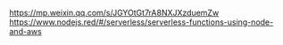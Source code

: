 https://mp.weixin.qq.com/s/JGYOtGt7rA8NXJXzduemZw
https://www.nodejs.red/#/serverless/serverless-functions-using-node-and-aws

